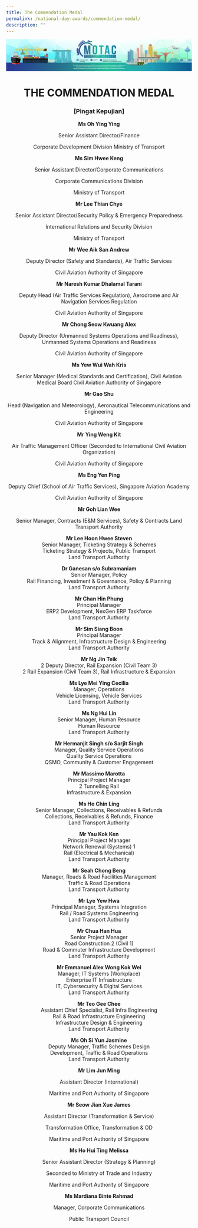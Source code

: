 ```yaml
---
title: The Commendation Medal
permalink: /national-day-awards/commendation-medal/
description: ""
---
```

![](/images/hero.png)

<center>
  <h1>THE COMMENDATION MEDAL</h1>
  <h3>[Pingat Kepujian]</h3>
  <p>
    <b>Ms Oh Ying Ying</b>
  </p>
  <p>Senior Assistant Director/Finance</p>
  <p>Corporate Development Division Ministry of Transport</p>
  <p>
    <b>Ms Sim Hwee Keng</b>
  </p>
  <p>Senior Assistant Director/Corporate Communications</p>
  <p>Corporate Communications Division</p>
  <p>Ministry of Transport</p>
  <p>
    <b>Mr Lee Thian Chye</b>
  </p>
  <p>Senior Assistant Director/Security Policy &amp; Emergency Preparedness</p>
  <p>International Relations and Security Division</p>
  <p>Ministry of Transport</p>
  <p>
    <b>Mr Wee Aik San Andrew</b>
  </p>
  <p>Deputy Director (Safety and Standards), Air Traffic Services</p>
  <p>Civil Aviation Authority of Singapore</p>
  <p>
    <b>Mr Naresh Kumar Dhalamal Tarani</b>
  </p>
  <p>Deputy Head (Air Traffic Services Regulation), Aerodrome and Air Navigation Services Regulation</p>
  <p>Civil Aviation Authority of Singapore</p>
  <p>
    <b>Mr Chong Seow Kwuang Alex</b>
  </p>
  <p>Deputy Director (Unmanned Systems Operations and Readiness), Unmanned Systems Operations and Readiness</p>
  <p>Civil Aviation Authority of Singapore</p>
  <p>
    <b>Ms Yew Wui Wah Kris</b>
  </p>
  <p>Senior Manager (Medical Standards and Certification), Civil Aviation Medical Board Civil Aviation Authority of Singapore</p>
  <p>
    <b>Mr Gao Shu</b>
  </p>
  <p>Head (Navigation and Meteorology), Aeronautical Telecommunications and Engineering</p>
  <p>Civil Aviation Authority of Singapore</p>
  <p>
    <b>Mr Ying Weng Kit</b>
  </p>
  <p>Air Traffic Management Officer (Seconded to International Civil Aviation Organization)</p>
  <p>Civil Aviation Authority of Singapore</p>
  <p>
    <b>Ms Eng Yen Ping</b>
  </p>
  <p>Deputy Chief (School of Air Traffic Services), Singapore Aviation Academy</p>
  <p>Civil Aviation Authority of Singapore</p>
  <p>
    <b>Mr Goh Lian Wee</b>
  </p>
  <p>Senior Manager, Contracts (E&amp;M Services), Safety &amp; Contracts Land Transport Authority</p>

<p>
  <strong>Mr Lee Hoon Hwee Steven</strong>
  <br> Senior Manager, Ticketing Strategy &amp; Schemes <br> Ticketing Strategy &amp; Projects, Public Transport <br> Land Transport Authority
</p>
<p>
  <strong>Dr Ganesan s/o Subramaniam</strong>
  <br> Senior Manager, Policy <br> Rail Financing, Investment &amp; Governance, Policy &amp; Planning <br> Land Transport Authority
</p>
<p>
  <strong>Mr Chan Hin Phung</strong>
  <br> Principal Manager <br> ERP2 Development, NexGen ERP Taskforce <br> Land Transport Authority
</p>
<p>
  <strong>Mr Sim Siang Boon</strong>
  <br> Principal Manager <br> Track &amp; Alignment, Infrastructure Design &amp; Engineering <br> Land Transport Authority
</p>
<p>
  <strong>Mr Ng Jin Teik</strong>
  <br> 2 Deputy Director, Rail Expansion (Civil Team 3) <br> 2 Rail Expansion (Civil Team 3), Rail Infrastructure &amp; Expansion
</p>
<p>
  <strong>Ms Lye Mei Ying Cecilia</strong>
  <br> Manager, Operations <br> Vehicle Licensing, Vehicle Services <br> Land Transport Authority
</p>
<p>
  <strong>Ms Ng Hui Lin</strong>
  <br> Senior Manager, Human Resource <br> Human Resource <br> Land Transport Authority
</p>
<p>
  <strong>Mr Hermanjit Singh s/o Sarjit Singh</strong>
  <br> Manager, Quality Service Operations <br> Quality Service Operations <br> QSMO, Community &amp; Customer Engagement
</p>
<p>
  <strong>Mr Massimo Marotta</strong>
  <br> Principal Project Manager <br> 2 Tunnelling Rail <br> Infrastructure &amp; Expansion
</p>
<p>
  <strong>Ms Ho Chin Ling</strong>
  <br> Senior Manager, Collections, Receivables &amp; Refunds <br> Collections, Receivables &amp; Refunds, Finance <br> Land Transport Authority
</p>
<p>
  <strong>Mr Yau Kok Ken</strong>
  <br> Principal Project Manager <br> Network Renewal (Systems) 1 <br> Rail (Electrical &amp; Mechanical) <br> Land Transport Authority
</p>
<p>
  <strong>Mr Seah Chong Beng</strong>
  <br> Manager, Roads &amp; Road Facilities Management <br> Traffic &amp; Road Operations <br> Land Transport Authority
</p>
<p>
  <strong>Mr Lye Yew Hwa</strong>
  <br> Principal Manager, Systems Integration <br> Rail / Road Systems Engineering <br> Land Transport Authority
</p>
<p>
  <strong>Mr Chua Han Hua</strong>
  <br> Senior Project Manager <br> Road Construction 2 (Civil 1) <br> Road &amp; Commuter Infrastructure Development <br> Land Transport Authority
</p>
<p>
  <strong>Mr Emmanuel Alex Wong Kok Wei</strong>
  <br> Manager, IT Systems (Workplace) <br> Enterprise IT Infrastructure <br> IT, Cybersecurity &amp; Digital Services <br> Land Transport Authority
</p>
<p>
  <strong>Mr Teo Gee Chee</strong>
  <br> Assistant Chief Specialist, Rail Infra Engineering <br> Rail &amp; Road Infrastructure Engineering <br> Infrastructure Design &amp; Engineering <br> Land Transport Authority
</p>
<p>
  <strong>Ms Oh Si Yun Jasmine</strong>
  <br> Deputy Manager, Traffic Schemes Design <br> Development, Traffic &amp; Road Operations <br> Land Transport Authority
</p>
<p>
  <strong>Mr Lim Jun Ming</strong>
</p>
<p>Assistant Director (International)</p>
<p>Maritime and Port Authority of Singapore</p>
<p>
  <strong>Mr Seow Jian Xue James</strong>
</p>
<p>Assistant Director (Transformation &amp; Service)</p>
<p>Transformation Office, Transformation &amp; OD</p>
<p>Maritime and Port Authority of Singapore</p>
<p>
  <strong>Ms Ho Hui Ting Melissa</strong>
</p>
<p>Senior Assistant Director (Strategy &amp; Planning)</p>
<p>Seconded to Ministry of Trade and Industry</p>
<p>Maritime and Port Authority of Singapore</p>
<p>
  <strong>Ms Mardiana Binte Rahmad</strong>
</p>
<p>Manager, Corporate Communications</p>
<p>Public Transport Council</p></center>